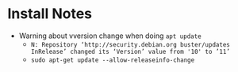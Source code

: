 # Install Notes

- Warning about vversion change when doing `apt update`
    - `N: Repository ‘http://security.debian.org buster/updates InRelease’ changed its ‘Version’ value from '10' to ’11’`
    - `sudo apt-get update --allow-releaseinfo-change`
